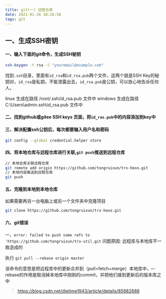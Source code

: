 ```yaml
---
title: git(一) 远程仓库
date: 2021-01-26 10:26:58
tags: git
---
```


## 一、生成SSH密钥
#### 一、输入下面的git命令，生成SSH秘钥
```bash
ssh-keygen -t rsa -C "youremail@example.com"
```
找到`.ssh`目录，里面有`id_rsa`和`id_rsa.pub`两个文件，这两个就是SSH Key的秘钥对，`id_rsa`是私钥，不能泄露出去，`id_rsa.pub`是公钥，可以放心地告诉任何人。

linux   生成在路径 /root/.ssh/id_rsa.pub  文件中
windows 生成在路径 C:\Users\admin\.ssh\id_rsa.pub 文件中

<!--more-->

#### 二、找到github或gitee  SSH keys 页面，将`id_ras.pub`中的内容添加到key中

#### 三、解决配置ssh公钥后，每次都要输入用户名和密码

```bash
git config --global credential.helper store
```

#### 四、将本地仓库与远程仓库进行关联,`git push`推送到远程仓库

```bash
// 本地仓库关联远程仓库
git remote add origin https://github.com/tongruixun/trx-hexo.git
// 本地内容推送到远程仓库
git push
```

#### 五、克隆到本地到本地仓库

如果需要再另一台电脑上或另一个文件夹中克隆项目

```bash
git clone https://github.com/tongruixun/trx-hexo.git
```

#### 六、git错误

一、`error: failed to push some refs to 'https://github.com/tongruixun/trx-util.git`
问题原因: 远程库与本地库不一致造成的

执行 `git pull --rebase origin master`

该命令的意思是把远程库中的更新合并到（pull=fetch+merge）本地库中，–-rebase的作用是取消掉本地库中刚刚的commit，并把他们接到更新后的版本库之中

> https://blog.csdn.net/dietime1943/article/details/85682688
